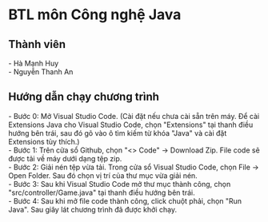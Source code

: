 <h1> BTL môn Công nghệ Java </h1>
<h2> Thành viên </h2>
- Hà Mạnh Huy <br>
- Nguyễn Thanh An

<h2> Hướng dẫn chạy chương trình </h2>
- Bước 0: Mở Visual Studio Code. (Cài đặt nếu chưa cài sẵn trên máy. Để cài Extensions Java cho Visual Studio Code, chọn "Extensions" tại thanh điều hướng bên trái, sau đó gõ vào ô tìm kiếm từ khóa "Java" và cài đặt Extensions tùy thích.) <br>
- Bước 1: Trên cửa sổ Github, chọn "<> Code" -> Download Zip. File code sẽ được tải về máy dưới dạng tệp zip. <br>
- Bước 2: Giải nén tệp vừa tải. Trong cửa sổ Visual Studio Code, chọn File -> Open Folder. Sau đó chọn vị trí của thư mục vừa giải nén. <br>
- Bước 3: Sau khi Visual Studio Code mở thư mục thành công, chọn "src/controller/Game.java" tại thanh điều hướng bên trái. <br>
- Bước 4: Sau khi mở file code thành công, click chuột phải, chọn "Run Java". Sau giây lát chương trình đã được khởi chạy. <br>

